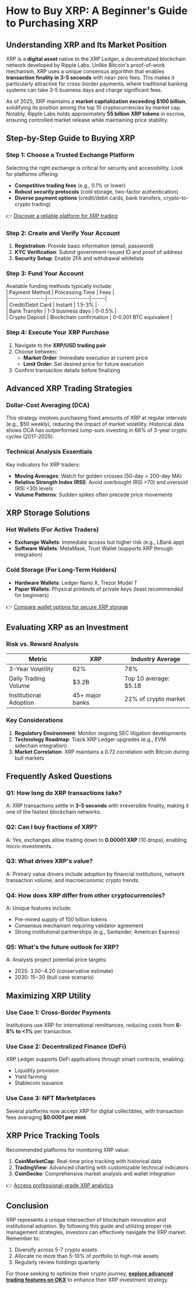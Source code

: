 # How to Buy XRP: A Beginner's Guide to Purchasing XRP  

## Understanding XRP and Its Market Position  

XRP is a **digital asset** native to the XRP Ledger, a decentralized blockchain network developed by Ripple Labs. Unlike Bitcoin's proof-of-work mechanism, XRP uses a unique consensus algorithm that enables **transaction finality in 3-5 seconds** with near-zero fees. This makes it particularly attractive for cross-border payments, where traditional banking systems can take 3-5 business days and charge significant fees.  

As of 2025, XRP maintains a **market capitalization exceeding $100 billion**, solidifying its position among the top 10 cryptocurrencies by market cap. Notably, Ripple Labs holds approximately **55 billion XRP tokens** in escrow, ensuring controlled market release while maintaining price stability.  

## Step-by-Step Guide to Buying XRP  

### Step 1: Choose a Trusted Exchange Platform  

Selecting the right exchange is critical for security and accessibility. Look for platforms offering:  
- **Competitive trading fees** (e.g., 0.1% or lower)  
- **Robust security protocols** (cold storage, two-factor authentication)  
- **Diverse payment options** (credit/debit cards, bank transfers, crypto-to-crypto trading)  

👉 [Discover a reliable platform for XRP trading](https://bit.ly/okx-bonus)  

### Step 2: Create and Verify Your Account  

1. **Registration**: Provide basic information (email, password)  
2. **KYC Verification**: Submit government-issued ID and proof of address  
3. **Security Setup**: Enable 2FA and withdrawal whitelists  

### Step 3: Fund Your Account  

Available funding methods typically include:  
| Payment Method | Processing Time | Fees |  
|----------------|------------------|------|  
| Credit/Debit Card | Instant | 1.5-3% |  
| Bank Transfer | 1-3 business days | 0-0.5% |  
| Crypto Deposit | Blockchain confirmation | 0-0.001 BTC equivalent |  

### Step 4: Execute Your XRP Purchase  

1. Navigate to the **XRP/USD trading pair**  
2. Choose between:  
   - **Market Order**: Immediate execution at current price  
   - **Limit Order**: Set desired price for future execution  
3. Confirm transaction details before finalizing  

## Advanced XRP Trading Strategies  

### Dollar-Cost Averaging (DCA)  

This strategy involves purchasing fixed amounts of XRP at regular intervals (e.g., $50 weekly), reducing the impact of market volatility. Historical data shows DCA has outperformed lump-sum investing in 68% of 3-year crypto cycles (2017-2025).  

### Technical Analysis Essentials  

Key indicators for XRP traders:  
- **Moving Averages**: Watch for golden crosses (50-day > 200-day MA)  
- **Relative Strength Index (RSI)**: Avoid overbought (RSI >70) and oversold (RSI <30) levels  
- **Volume Patterns**: Sudden spikes often precede price movements  

## XRP Storage Solutions  

### Hot Wallets (For Active Traders)  

- **Exchange Wallets**: Immediate access but higher risk (e.g., LBank app)  
- **Software Wallets**: MetaMask, Trust Wallet (supports XRP through integration)  

### Cold Storage (For Long-Term Holders)  

- **Hardware Wallets**: Ledger Nano X, Trezor Model T  
- **Paper Wallets**: Physical printouts of private keys (least recommended for beginners)  

👉 [Compare wallet options for secure XRP storage](https://bit.ly/okx-bonus)  

## Evaluating XRP as an Investment  

### Risk vs. Reward Analysis  

| Metric | XRP | Industry Average |  
|--------|-----|------------------|  
| 3-Year Volatility | 62% | 78% |  
| Daily Trading Volume | $3.2B | Top 10 average: $5.1B |  
| Institutional Adoption | 45+ major banks | 22% of crypto market |  

### Key Considerations  
1. **Regulatory Environment**: Monitor ongoing SEC litigation developments  
2. **Technology Roadmap**: Track XRP Ledger upgrades (e.g., EVM sidechain integration)  
3. **Market Correlation**: XRP maintains a 0.72 correlation with Bitcoin during bull markets  

## Frequently Asked Questions  

### Q1: How long do XRP transactions take?  
A: XRP transactions settle in **3-5 seconds** with irreversible finality, making it one of the fastest blockchain networks.  

### Q2: Can I buy fractions of XRP?  
A: Yes, exchanges allow trading down to **0.00001 XRP** (10 drops), enabling micro-investments.  

### Q3: What drives XRP's value?  
A: Primary value drivers include adoption by financial institutions, network transaction volume, and macroeconomic crypto trends.  

### Q4: How does XRP differ from other cryptocurrencies?  
A: Unique features include:  
- Pre-mined supply of 100 billion tokens  
- Consensus mechanism requiring validator agreement  
- Strong institutional partnerships (e.g., Santander, American Express)  

### Q5: What's the future outlook for XRP?  
A: Analysts project potential price targets:  
- 2025: $3.50-$4.20 (conservative estimate)  
- 2030: $15-$20 (bull case scenario)  

## Maximizing XRP Utility  

### Use Case 1: Cross-Border Payments  
Institutions use XRP for international remittances, reducing costs from **6-8% to <1%** per transaction.  

### Use Case 2: Decentralized Finance (DeFi)  
XRP Ledger supports DeFi applications through smart contracts, enabling:  
- Liquidity provision  
- Yield farming  
- Stablecoin issuance  

### Use Case 3: NFT Marketplaces  
Several platforms now accept XRP for digital collectibles, with transaction fees averaging **$0.0001 per mint**.  

## XRP Price Tracking Tools  

Recommended platforms for monitoring XRP value:  
1. **CoinMarketCap**: Real-time price tracking with historical data  
2. **TradingView**: Advanced charting with customizable technical indicators  
3. **CoinGecko**: Comprehensive market analysis and wallet integration  

👉 [Access professional-grade XRP analytics](https://bit.ly/okx-bonus)  

## Conclusion  

XRP represents a unique intersection of blockchain innovation and institutional adoption. By following this guide and utilizing proper risk management strategies, investors can effectively navigate the XRP market. Remember to:  
1. Diversify across 5-7 crypto assets  
2. Allocate no more than 5-10% of portfolio to high-risk assets  
3. Regularly review holdings quarterly  

For those seeking to optimize their crypto journey, **[explore advanced trading features on OKX](https://bit.ly/okx-bonus)** to enhance their XRP investment strategy.